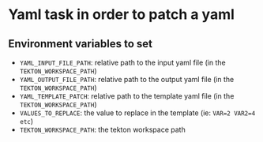 # Yaml task in order to patch a yaml

## Environment variables to set

* `YAML_INPUT_FILE_PATH`: relative path to the input yaml file (in the `TEKTON_WORKSPACE_PATH`)
* `YAML_OUTPUT_FILE_PATH`: relative path to the output yaml file (in the `TEKTON_WORKSPACE_PATH`)
* `YAML_TEMPLATE_PATCH`: relative path to the template yaml file (in the `TEKTON_WORKSPACE_PATH`)
* `VALUES_TO_REPLACE`: the value to replace in the template (ie: `VAR=2 VAR2=4 etc`)
* `TEKTON_WORKSPACE_PATH`: the tekton workspace path
